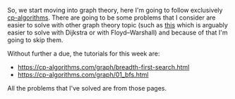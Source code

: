So, we start moving into graph theory, here I'm going to follow exclusively [cp-algorithms](https://cp-algorithms.com/). 
There are going to be some problems that I consider are easier to solve with other graph theory topic (such as [this](
https://www.spoj.com/problems/MICEMAZE/) which is arguably easier to solve with Dijkstra or with Floyd–Warshall) and because of that I'm going to skip them.

Without further a due, the tutorials for this week are:
- https://cp-algorithms.com/graph/breadth-first-search.html
- https://cp-algorithms.com/graph/01_bfs.html

All the problems that I've solved are from those pages.
